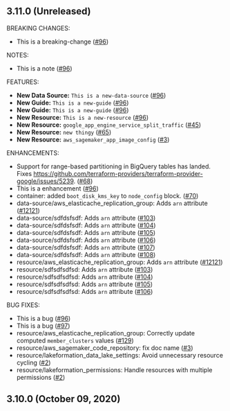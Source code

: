 ## 3.11.0 (Unreleased)

BREAKING CHANGES:

* This is a breaking-change ([#96](https://github.com/hashicorp/terraform-provider-aws/issues/96))

NOTES:

* This is a note ([#96](https://github.com/hashicorp/terraform-provider-aws/issues/96))

FEATURES:

* **New Data Source:** `This is a new-data-source` ([#96](https://github.com/hashicorp/terraform-provider-aws/issues/96))
* **New Guide:** `This is a new-guide` ([#96](https://github.com/hashicorp/terraform-provider-aws/issues/96))
* **New Guide:** `This is a new-guide` ([#96](https://github.com/hashicorp/terraform-provider-aws/issues/96))
* **New Resource:** `This is a new-resource` ([#96](https://github.com/hashicorp/terraform-provider-aws/issues/96))
* **New Resource:** ``google_app_engine_service_split_traffic`` ([#45](https://github.com/hashicorp/terraform-provider-aws/issues/45))
* **New Resource:** ``new thingy`` ([#65](https://github.com/hashicorp/terraform-provider-aws/issues/65))
* **New Resource:** `aws_sagemaker_app_image_config` ([#3](https://github.com/hashicorp/terraform-provider-aws/issues/3))

ENHANCEMENTS:

* Support for range-based partitioning in BigQuery tables has landed. Fixes https://github.com/terraform-providers/terraform-provider-google/issues/5239. ([#68](https://github.com/hashicorp/terraform-provider-aws/issues/68))
* This is a enhancement ([#96](https://github.com/hashicorp/terraform-provider-aws/issues/96))
* container: added `boot_disk_kms_key` to `node_config` block. ([#70](https://github.com/hashicorp/terraform-provider-aws/issues/70))
* data-source/aws_elasticache_replication_group: Adds `arn` attribute ([#12121](https://github.com/hashicorp/terraform-provider-aws/issues/12121))
* data-source/sdfdsfsdf: Adds `arn` attribute ([#103](https://github.com/hashicorp/terraform-provider-aws/issues/103))
* data-source/sdfdsfsdf: Adds `arn` attribute ([#104](https://github.com/hashicorp/terraform-provider-aws/issues/104))
* data-source/sdfdsfsdf: Adds `arn` attribute ([#105](https://github.com/hashicorp/terraform-provider-aws/issues/105))
* data-source/sdfdsfsdf: Adds `arn` attribute ([#106](https://github.com/hashicorp/terraform-provider-aws/issues/106))
* data-source/sdfdsfsdf: Adds `arn` attribute ([#107](https://github.com/hashicorp/terraform-provider-aws/issues/107))
* data-source/sdfdsfsdf: Adds `arn` attribute ([#108](https://github.com/hashicorp/terraform-provider-aws/issues/108))
* resource/aws_elasticache_replication_group: Adds `arn` attribute ([#12121](https://github.com/hashicorp/terraform-provider-aws/issues/12121))
* resource/sdfsdfsdfsd: Adds `arn` attribute ([#103](https://github.com/hashicorp/terraform-provider-aws/issues/103))
* resource/sdfsdfsdfsd: Adds `arn` attribute ([#104](https://github.com/hashicorp/terraform-provider-aws/issues/104))
* resource/sdfsdfsdfsd: Adds `arn` attribute ([#105](https://github.com/hashicorp/terraform-provider-aws/issues/105))
* resource/sdfsdfsdfsd: Adds `arn` attribute ([#106](https://github.com/hashicorp/terraform-provider-aws/issues/106))

BUG FIXES:

* This is a bug ([#96](https://github.com/hashicorp/terraform-provider-aws/issues/96))
* This is a bug ([#97](https://github.com/hashicorp/terraform-provider-aws/issues/97))
* resource/aws_elasticache_replication_group: Correctly update computed `member_clusters` values ([#129](https://github.com/hashicorp/terraform-provider-aws/issues/129))
* resource/aws_sagemaker_code_repository: fix doc name ([#3](https://github.com/hashicorp/terraform-provider-aws/issues/3))
* resource/lakeformation_data_lake_settings: Avoid unnecessary resource cycling ([#2](https://github.com/hashicorp/terraform-provider-aws/issues/2))
* resource/lakeformation_permissions: Handle resources with multiple permissions ([#2](https://github.com/hashicorp/terraform-provider-aws/issues/2))

## 3.10.0 (October 09, 2020)
